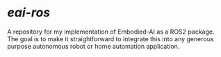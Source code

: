 # _eai-ros_
A repository for my implementation of Embodied-AI as a ROS2 package. The goal is to make it straightforward to integrate this into any generous purpose autonomous robot or home automation application.
